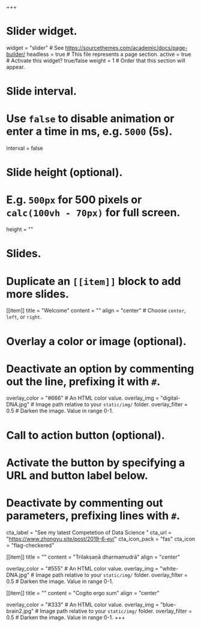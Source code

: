 +++
# Slider widget.
widget = "slider"  # See https://sourcethemes.com/academic/docs/page-builder/
headless = true  # This file represents a page section.
active = true  # Activate this widget? true/false
weight = 1  # Order that this section will appear.

# Slide interval.
# Use `false` to disable animation or enter a time in ms, e.g. `5000` (5s).
interval = false

# Slide height (optional).
# E.g. `500px` for 500 pixels or `calc(100vh - 70px)` for full screen.
height = ""

# Slides.
# Duplicate an `[[item]]` block to add more slides.
[[item]]
  title = "Welcome"
  content = ""
  align = "center"  # Choose `center`, `left`, or `right`.

  # Overlay a color or image (optional).
  #   Deactivate an option by commenting out the line, prefixing it with `#`.
  overlay_color = "#666"  # An HTML color value.
  overlay_img = "digital-DNA.jpg"  # Image path relative to your `static/img/` folder.
  overlay_filter = 0.5  # Darken the image. Value in range 0-1.

  # Call to action button (optional).
  #   Activate the button by specifying a URL and button label below.
  #   Deactivate by commenting out parameters, prefixing lines with `#`.

  cta_label = "See my latest Competetion of Data Science "
  cta_url = "https://www.zhongyu.site/post/2019-6-ey/"
  cta_icon_pack = "fas"
  cta_icon = "flag-checkered"

[[item]]
  title = ""
  content = "Trilakṣaṇā dharmamudrā"
  align = "center"

  overlay_color = "#555"  # An HTML color value.
  overlay_img = "white-DNA.jpg"  # Image path relative to your `static/img/` folder.
  overlay_filter = 0.5  # Darken the image. Value in range 0-1.

[[item]]
  title = ""
  content = "Cogito ergo sum"
  align = "center"

  overlay_color = "#333"  # An HTML color value.
  overlay_img = "blue-brain2.jpg"  # Image path relative to your `static/img/` folder.
  overlay_filter = 0.5  # Darken the image. Value in range 0-1.
+++
